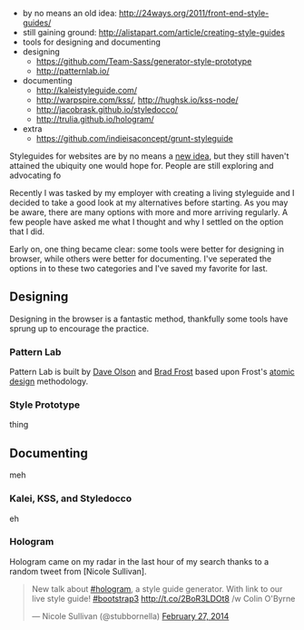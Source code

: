 - by no means an old idea: http://24ways.org/2011/front-end-style-guides/
- still gaining ground: http://alistapart.com/article/creating-style-guides
- tools for designing and documenting
- designing
  - https://github.com/Team-Sass/generator-style-prototype
  - http://patternlab.io/
- documenting
  - http://kaleistyleguide.com/
  - http://warpspire.com/kss/, http://hughsk.io/kss-node/
  - http://jacobrask.github.io/styledocco/
  - http://trulia.github.io/hologram/
- extra
  - https://github.com/indieisaconcept/grunt-styleguide


Styleguides for websites are by no means a [new idea], but they still haven't attained the ubiquity one would hope for. People are still exploring and advocating fo

Recently I was tasked by my employer with creating a living styleguide and I decided to take a good look at my alternatives before starting. As you may be aware, there are many options with more and more arriving regularly. A few people have asked me what I thought and why I settled on the option that I did.

Early on, one thing became clear: some tools were better for designing in browser, while others were better for documenting. I've seperated the options in to these two categories and I've saved my favorite for last.

## Designing

Designing in the browser is a fantastic method, thankfully some tools have sprung up to encourage the practice.

### Pattern Lab

Pattern Lab is built by [Dave Olson] and [Brad Frost] based upon Frost's [atomic design] methodology.

### Style Prototype

thing

## Documenting

meh

### Kalei, KSS, and Styledocco

eh

### Hologram

Hologram came on my radar in the last hour of my search thanks to a random tweet from [Nicole Sullivan].

<blockquote class="twitter-tweet" lang="en"><p>New talk about <a href="https://twitter.com/search?q=%23hologram&amp;src=hash">#hologram</a>, a style guide generator. With link to our live style guide! <a href="https://twitter.com/search?q=%23bootstrap3&amp;src=hash">#bootstrap3</a> <a href="http://t.co/2BoR3LDOt8">http://t.co/2BoR3LDOt8</a> /w Colin O&#39;Byrne</p>&mdash; Nicole Sullivan (@stubbornella) <a href="https://twitter.com/stubbornella/statuses/439078802019196929">February 27, 2014</a></blockquote>
<script async src="//platform.twitter.com/widgets.js" charset="utf-8"></script>

[new idea]: http://24ways.org/2011/front-end-style-guides/
[Dave Olson]: http://dmolsen.com/
[Brad Frost]: http://bradfrostweb.com/
[atomic design]: http://bradfrostweb.com/blog/post/atomic-web-design/
